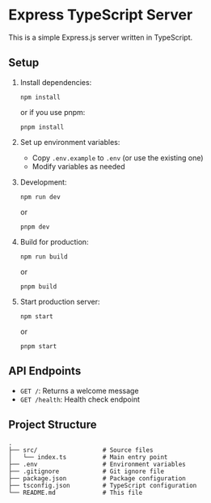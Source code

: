 # Express TypeScript Server

This is a simple Express.js server written in TypeScript.

## Setup

1. Install dependencies:
   ```
   npm install
   ```
   or if you use pnpm:
   ```
   pnpm install
   ```

2. Set up environment variables:
   - Copy `.env.example` to `.env` (or use the existing one)
   - Modify variables as needed

3. Development:
   ```
   npm run dev
   ```
   or
   ```
   pnpm dev
   ```

4. Build for production:
   ```
   npm run build
   ```
   or
   ```
   pnpm build
   ```

5. Start production server:
   ```
   npm start
   ```
   or
   ```
   pnpm start
   ```

## API Endpoints

- `GET /`: Returns a welcome message
- `GET /health`: Health check endpoint

## Project Structure

```
.
├── src/                  # Source files
│   └── index.ts          # Main entry point
├── .env                  # Environment variables
├── .gitignore            # Git ignore file
├── package.json          # Package configuration
├── tsconfig.json         # TypeScript configuration
└── README.md             # This file
```